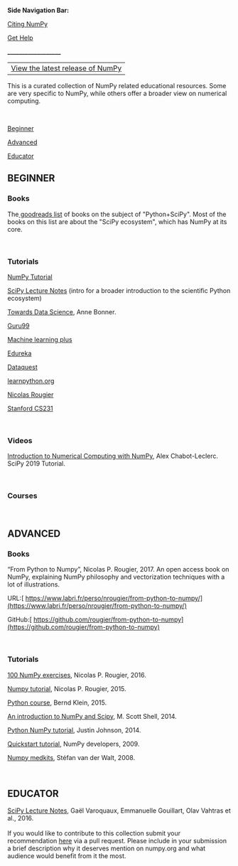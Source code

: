 **Side Navigation Bar:**

[Citing NumPy](github.com/numpy/numpy.org/blob/master/content/en/citing-numpy.md)

[Get Help](github.com/numpy/numpy.org/blob/master/content/en/numpy-help.md)

**__________________**


<table>
  <tr>
   <td colspan="3" align="center"> 
 <a href="https://github.com/numpy/numpy.org/blob/master/content/en/install.md">View the latest release of NumPy</a>
   </td>
  </tr>
</table>


This is a curated collection of NumPy related educational resources. Some are very specific to NumPy, while others offer a broader view on numerical computing.

</br>

[Beginner](github.com/numpy/numpy.org/blob/master/content/en/learn.md#BEGINNER)

[Advanced](github.com/numpy/numpy.org/blob/master/content/en/learn.md#ADVANCED)

[Educator](github.com/numpy/numpy.org/blob/master/content/en/learn.md#EDUCATOR)

<a name="#BEGINNER"><h2>BEGINNER</h2></a>

<h3>Books</h3>

The[ goodreads list](https://www.goodreads.com/shelf/show/python-scipy) of books on the subject of "Python+SciPy". Most of the books on this list are about the "SciPy ecosystem", which has NumPy at its core.

</br>

<h3>Tutorials</h3>

[NumPy Tutorial](https://numpy.org/devdocs/user/quickstart.html)

[SciPy Lecture Notes](https://scipy-lectures.org/) (intro for a broader introduction to the scientific Python ecosystem)

[Towards Data Science](https://towardsdatascience.com/the-ultimate-beginners-guide-to-numpy-f5a2f99aef54), Anne Bonner.

[Guru99](https://www.guru99.com/numpy-tutorial.html)

[Machine learning plus](https://www.machinelearningplus.com/python/numpy-tutorial-part1-array-python-examples/)

[Edureka](https://www.edureka.co/blog/python-numpy-tutorial/)

[Dataquest](https://www.dataquest.io/blog/numpy-tutorial-python/)

[learnpython.org](https://www.learnpython.org/en/Numpy_Arrays)

[Nicolas Rougier](https://github.com/rougier/numpy-tutorial)

[Stanford CS231](http://cs231n.github.io/python-numpy-tutorial/)

</br>

<h3>Videos</h3>

[Introduction to Numerical Computing with NumPy](http://youtu.be/ZB7BZMhfPgk), Alex Chabot-Leclerc. SciPy 2019 Tutorial. 

</br>

<h3>Courses</h3>

</br>

<a name="ADVANCED"><h2>ADVANCED</h2></a>

<h3>Books</h3>

“From Python to Numpy”, Nicolas P. Rougier, 2017. An open access book on NumPy, explaining NumPy philosophy and vectorization techniques with a lot of illustrations.

URL:[ https://www.labri.fr/perso/nrougier/from-python-to-numpy/](https://www.labri.fr/perso/nrougier/from-python-to-numpy/)

GitHub:[ https://github.com/rougier/from-python-to-numpy](https://github.com/rougier/from-python-to-numpy)

</br>

<h3>Tutorials</h3>

[100 NumPy exercises](http://www.labri.fr/perso/nrougier/teaching/numpy.100/index.html), Nicolas P. Rougier, 2016.

[Numpy tutorial](http://www.labri.fr/perso/nrougier/teaching/numpy/numpy.html), Nicolas P. Rougier, 2015.

[Python course](http://www.python-course.eu/numpy.php), Bernd Klein, 2015.

[An introduction to NumPy and Scipy](https://engineering.ucsb.edu/~shell/che210d/numpy.pdf), M. Scott Shell, 2014.

[Python NumPy tutorial](http://cs231n.github.io/python-numpy-tutorial/), Justin Johnson, 2014.

[Quickstart tutorial](https://docs.scipy.org/doc/numpy-dev/user/quickstart.html), NumPy developers, 2009.

[Numpy medkits](http://mentat.za.net/numpy/numpy_advanced_slides/), Stéfan van der Walt, 2008.

</br>

<a name="EDUCATOR"><h2>EDUCATOR</h2></a>

[SciPy Lecture Notes](http://www.scipy-lectures.org/), Gaël Varoquaux, Emmanuelle Gouillart, Olav Vahtras et al., 2016.
</br>
</br>
If you would like to contribute to this collection submit your recommendation [here](github.com/numpy/numpy.org/blob/master/content/en/learn.md) via a pull request. Please include in your submission a brief description why it deserves mention on numpy.org and what audience would benefit from it the most.
